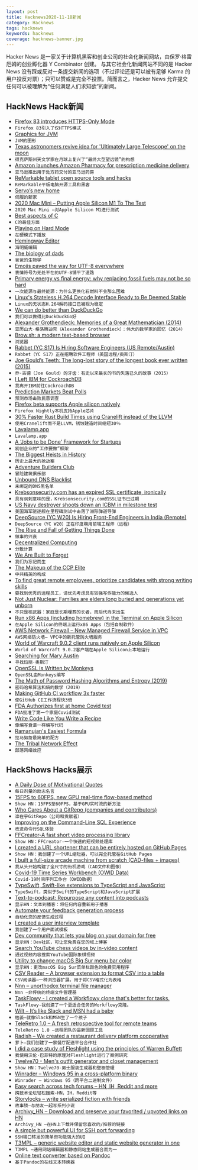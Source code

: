 ```yaml
---
layout: post
title: Hacknews2020-11-18新闻
category: Hacknews
tags: hacknews
keywords: hacknews
coverage: hacknews-banner.jpg
---
```


Hacker News 是一家关于计算机黑客和创业公司的社会化新闻网站，由保罗·格雷厄姆的创业孵化器 Y Combinator 创建。
与其它社会化新闻网站不同的是 Hacker News 没有踩或反对一条提交新闻的选项（不过评论还是可以被有足够 Karma 的用户投反对票）；只可以赞或是完全不投票。简而言之，Hacker News 允许提交任何可以被理解为“任何满足人们求知欲”的新闻。

## HackNews Hack新闻


- [Firefox 83 introduces HTTPS-Only Mode](https://blog.mozilla.org/security/2020/11/17/firefox-83-introduces-https-only-mode/)
- `Firefox 83引入了仅HTTPS模式`
- [Graphics for JVM](https://tonsky.me/blog/skija/)
- `JVM的图形`
- [Texas astronomers revive idea for 'Ultimately Large Telescope' on the moon](https://phys.org/news/2020-11-texas-astronomers-revive-idea-ultimately.html)
- `得克萨斯州天文学家在月球上复兴了“最终大型望远镜”的构想`
- [Amazon launches Amazon Pharmacy for prescription medicine delivery](https://www.theverge.com/2020/11/17/21571091/amazon-pharmacy-store-launch-home-delivery-prescription-medication)
- `亚马逊推出用于处方药交付的亚马逊药房`
- [ReMarkable tablet open source tools and hacks](https://github.com/reHackable/awesome-reMarkable)
- `ReMarkable平板电脑开源工具和黑客`
- [Servo’s new home](https://blog.servo.org/2020/11/17/servo-home/)
- `伺服的新家`
- [2020 Mac Mini – Putting Apple Silicon M1 To The Test](https://www.anandtech.com/show/16252/mac-mini-apple-m1-tested)
- `2020 Mac Mini –对Apple Silicon M1进行测试`
- [Best aspects of C](https://blog.joren.ga/programming/best-of-c)
- `C的最佳方面`
- [Playing on Hard Mode](https://stratechery.com/2020/playing-on-hard-mode/)
- `在硬模式下播放`
- [Hemingway Editor](http://www.hemingwayapp.com)
- `海明威编辑`
- [The biology of dads](https://aeon.co/essays/how-raising-children-can-change-a-fathers-brain)
- `爸爸的生物学`
- [Emojis paved the way for UTF-8 everywhere](https://developers.ibexa.co/blog/emojis-paved-the-way-for-utf-8-everywhere)
- `表情符号为无处不在的UTF-8铺平了道路`
- [Primary energy vs final energy: why replacing fossil fuels may not be so hard](https://www.bloomberg.com/news/articles/2020-11-17/primary-energy-vs-final-energy-why-replacing-fossil-fuels-won-t-be-so-hard)
- `一次能源与最终能源：为什么更换化石燃料不会那么困难`
- [Linux's Stateless H.264 Decode Interface Ready to Be Deemed Stable](https://www.phoronix.com/scan.php?page=news_item&px=Stateless-H264-Out-Of-Staging)
- `Linux的无状态H.264解码接口已被视为稳定`
- [We can do better than DuckDuckGo](https://drewdevault.com/2020/11/17/Better-than-DuckDuckGo.html)
- `我们可以做得比DuckDuckGo好`
- [Alexander Grothendieck: Memories of a Great Mathematician (2014)](https://www.albany.edu/offcourse/issue59/grothendiek.html)
- `亚历山大·格洛腾迪克（Alexander Grothendieck）：伟大的数学家的回忆（2014）`
- [Brow.sh: a modern text-based browser](https://www.brow.sh/)
- `浏览器`
- [Rabbet (YC S17) Is Hiring Software Engineers (US Remote/Austin)](https://apply.workable.com/rabbet)
- `Rabbet（YC S17）正在招聘软件工程师（美国远程/奥斯汀）`
- [Joe Gould’s Teeth: The long-lost story of the longest book ever written (2015)](http://www.newyorker.com/magazine/2015/07/27/joe-goulds-teeth)
- `乔·古德（Joe Gould）的牙齿：有史以来最长的书的失落已久的故事（2015）`
- [I Left IBM for CockroachDB](https://www.cockroachlabs.com/blog/why-i-left-ibm/)
- `我离开IBM前往CockroachDB`
- [Prediction Markets Beat Polls](https://arpitrage.substack.com/p/how-prediction-markets-beat-polls)
- `预测市场击败民意调查`
- [Firefox beta supports Apple silicon natively](https://bugzilla.mozilla.org/show_bug.cgi?id=1648496#c2)
- `Firefox Nightly本机支持Apple芯片`
- [30% Faster Rust Build Times using Cranelift instead of the LLVM](https://github.com/rust-lang/rust/pull/77975)
- `使用Cranelift而不是LLVM，锈蚀建造时间缩短30％`
- [Lavalamp.app](http://lavalamp.app)
- `Lavalamp.app`
- [A ‘Jobs to be Done’ Framework for Startups](https://firstround.com/review/build-products-that-solve-real-problems-with-this-lightweight-jtbd-framework/)
- `初创企业的“工作要做”框架`
- [The Biggest Heists in History](https://allthatsinteresting.com/biggest-heists-in-history)
- `历史上最大的抢劫案`
- [Adventure Builders Club](http://adventurebuilders.club/)
- `冒险建筑俱乐部`
- [Unbound DNS Blacklist](https://vermaden.wordpress.com/2020/11/18/unbound-dns-blacklist/)
- `未绑定的DNS黑名单`
- [Krebsonsecurity.com has an expired SSL certificate, ironically](https://krebsonsecurity.com/)
- `具有讽刺意味的是，Krebsonsecurity.com的SSL证书已过期`
- [US Navy destroyer shoots down an ICBM in milestone test](https://www.defensenews.com/naval/2020/11/17/us-navy-destroyer-shoots-down-an-icbm-in-milestone-test/)
- `美国海军驱逐舰在里程碑测试中击落了洲际弹道导弹`
- [DeepSource (YC W20) Is Hiring Front-End Engineers in India (Remote)](https://deepsource.io/jobs/senior-frontend-engineer-platform-in/)
- `DeepSource（YC W20）正在印度聘用前端工程师（远程）`
- [The Rise and Fall of Getting Things Done](https://www.newyorker.com/tech/annals-of-technology/the-rise-and-fall-of-getting-things-done)
- `做事的兴衰`
- [Decentralized Computing](https://queue.acm.org/detail.cfm?id=3436964)
- `分散计算`
- [We Are Built to Forget](https://www.theparisreview.org/blog/2020/11/16/we-are-built-to-forget/)
- `我们为忘记而生`
- [The Makeup of the CCP Elite](http://chinadatalab.ucsd.edu/viz-blog/the-makeup-of-the-ccp-elite/)
- `中共精英的构成`
- [To find great remote employees, prioritize candidates with strong writing skills](https://youteam.io/blog/3-remote-productivity-hacks-we-wish-we-knew-from-day-one/)
- `要找到优秀的远程员工，请优先考虑具有较强写作能力的候选人`
- [Not Just Nuclear: Families are elders long buried and generations yet unborn](https://www.plough.com/en/topics/justice/social-justice/immigration/not-just-nuclear)
- `不只是核武器：家庭是长期埋葬的长者，而后代尚未出生`
- [Run x86 Apps (including homebrew) in the Terminal on Apple Silicon](https://www.notion.so/Run-x86-Apps-including-homebrew-in-the-Terminal-on-Apple-Silicon-8350b43d97de4ce690f283277e958602)
- `在Apple Silicon的终端上运行x86 Apps（包括自制软件）`
- [AWS Network Firewall – New Managed Firewall Service in VPC](https://aws.amazon.com/blogs/aws/aws-network-firewall-new-managed-firewall-service-in-vpc/)
- `AWS网络防火墙– VPC中的新托管防火墙服务`
- [World of Warcraft 9.0.2 client runs natively on Apple Silicon](https://us.forums.blizzard.com/en/wow/t/mac-support-update-november-16/722775)
- `World of Warcraft 9.0.2客户端在Apple Silicon上本地运行`
- [Searching for Mary Austin](https://www.altaonline.com/dispatches/a8713/searching-for-mary-austin-joy-lanzendorfer/)
- `寻找玛丽·奥斯汀`
- [OpenSSL Is Written by Monkeys](https://www.peereboom.us/assl/assl/html/openssl.html)
- `OpenSSL由Monkeys编写`
- [The Math of Password Hashing Algorithms and Entropy (2019)](https://fusionauth.io/learn/expert-advice/security/math-of-password-hashing-algorithms-entropy/)
- `密码哈希算法和熵的数学（2019）`
- [Making GitHub CI workflow 3x faster](https://github.blog/2020-10-29-making-github-ci-workflow-3x-faster/)
- `使GitHub CI工作流程快3倍`
- [FDA Authorizes first at home Covid test](https://www.fda.gov/news-events/press-announcements/coronavirus-covid-19-update-fda-authorizes-first-covid-19-test-self-testing-home)
- `FDA批准了第一个家庭Covid测试`
- [Write Code Like You Write a Recipe](https://ahungry.com/blog/2020-11-17-Write-Code-Like-You-Write-a-Recipe.html)
- `像编写食谱一样编写代码`
- [Ramanujan's Easiest Formula](https://johncarlosbaez.wordpress.com/2020/11/18/ramanujans-easiest-formula/)
- `拉马努詹最简单的配方`
- [The Tribal Network Effect](https://www.nfx.com/post/15th-network-effect-tribal/)
- `部落网络效应`


## HackShows Hacks展示

- [ A Daily Dose of Motivational Quotes](https://play.google.com/store/apps/details?id=com.idnan.motivation)
- `每日剂量的励志名言`
- [ 15FPS to 60FPS, new GPU real-time flow-based method](https://www.youtube.com/watch?v=lqtqmP46LaA)
- `Show HN：15FPS至60FPS，基于GPU实时流的新方法`
- [ Who Cares About a GitRepo (companies and contributors)](https://github.com/nimakaviani/github-contributors)
- `谁在乎GitRepo（公司和贡献者）`
- [ Improving on the Command-Line SQL Experience](https://medium.com/@muhmud.ahmad/improving-on-the-command-line-sql-experience-48c2b544c71b)
- `改进命令行SQL体验`
- [ FFCreator-A fast short video processing library](https://github.com/tnfe/FFCreator)
- `Show HN：FFCreator-一个快速的短视频处理库`
- [ I created a URL shortener that can be entirely hosted on GitHub Pages](https://github.com/nelsontky/gh-pages-url-shortener)
- `Show HN：我创建了一个URL缩短器，可以完全托管在GitHub Pages`
- [ I built a full-size arcade machine from scratch (CAD-files + images)](https://github.com/maxvfischer/DIY-arcade)
- `我从头开始构建了全尺寸的街机游戏（CAD文件和图像）`
- [ Covid-19 Time Series Workbench (OWID Data)](https://info.qaware.de/software-ekg-covid-edition)
- `Covid-19时间序列工作台（OWID数据）`
- [ TypeSwift, Swift-like extensions to TypeScript and JavaScript](https://www.npmjs.com/package/typeswift)
- `TypeSwift，类似于Swift的TypeScript和JavaScript扩展`
- [ Text-to-podcast: Repurpose any content into podcasts](https://www.narratedbypoise.com/)
- `显示HN：文本到播客：将任何内容重新用于播客`
- [ Automate your feedback generation process](https://hellozest.io/)
- `自动化您的反馈生成过程`
- [ I created a user interview template](https://www.userinterviewexchange.com/blog/user-interview-template)
- `我创建了一个用户面试模板`
- [ Dev community that lets you blog on your domain for free](https://hashnode.com)
- `显示HN：Dev社区，可让您免费在您的域上博客`
- [ Search YouTube chess videos by in-video content](https://search.chessvision.ai/)
- `通过视频内容搜索YouTube国际象棋视频`
- [ Utility to change macOS Big Sur menu bar color](https://github.com/igorkulman/ChangeMenuBarColor)
- `显示HN：更改macOS Big Sur菜单栏颜色的免费实用程序`
- [ CSV Reader – A browser extension to format CSV into a table](https://github.com/rubenvar/csv-reader)
- `CSV阅读器–一种浏览器扩展，用于将CSV格式化为表格`
- [ Nnn – unorthodox terminal file manager](https://github.com/jarun/nnn)
- `Nnn –非传统的终端文件管理器`
- [ TaskFlowy - I created a Workflowy clone that's better for tasks.](https://taskflowy-9a9aa.web.app/demo)
- `TaskFlowy-我创建了一个更适合任务的Workflowy克隆。`
- [ Wilt – It’s like Slack and MSN had a baby](https://red.to/wilt)
- `枯萎–就像Slack和MSN生了一个孩子`
- [ TeleRetro 1.0 – A fresh retrospective tool for remote teams](https://www.teleretro.com)
- `TeleRetro 1.0 –远程团队的最新回顾工具`
- [ Radish – We created a restaurant delivery platform cooperative](https://radish.coop)
- `萝卜–我们创建了一家餐厅配送平台合作社`
- [ I did a case study of Fleshlight using the principles of Warren Buffett](https://www.youtube.com/watch?v=fu4uIZVwnqQ)
- `我使用沃伦·巴菲特的原理对Fleshlight进行了案例研究`
- [ Twelve70 - Men's outfit generator and closet management](https://www.twelve70.com/)
- `Show HN：Twelve70-男士服装生成器和壁橱管理`
- [ Winrader – Windows 95 in a cross-platform binary](https://github.com/c9fe/winrader)
- `Winrader – Windows 95（跨平台二进制文件）`
- [ Easy search across tech forums – HN, IH, Reddit and more](https://forumsearch.io)
- `跨技术论坛轻松搜索-HN，IH，Reddit等`
- [ Storylocks – write serialized fiction with friends](http://storylocks.com?source=hn)
- `故事锁–与朋友一起写系列小说`
- [ Archivy_HN – Download and preserve your favorited / upvoted links on HN](https://github.com/archivy/archivy_hn)
- `Archivy_HN –在HN上下载并保留您喜欢的/推荐的链接`
- [ A simple but powerful UI for SSH port forwarding](https://github.com/jamt9000/AwesomePortForwarding)
- `SSH端口转发的简单但功能强大的UI`
- [ T3MPL – generic website editor and static website generator in one](https://github.com/b4rtaz/t3mpl-editor)
- `T3MPL –通用网站编辑器和静态网站生成器合而为一`
- [ Online text converter based on Pandoc](https://github.com/ueberdosis/alldocs.app)
- `基于Pandoc的在线文本转换器`

